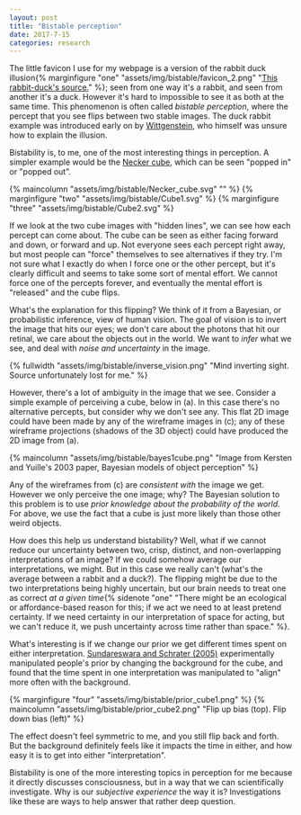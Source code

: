 ```yaml
---
layout: post
title: "Bistable perception"
date: 2017-7-15
categories: research
---
```


The little favicon I use for my webpage is a version of the rabbit duck illusion{% marginfigure "one" "assets/img/bistable/favicon_2.png" "<a href='https://thenounproject.com/term/rabbit-duck-illusion/85397/'>This rabbit-duck's source.</a>" %}; seen from one way it's a rabbit, and seen from another it's a duck. However it's hard to impossible to see it as both at the same time. This phenomenon is often called *bistable perception*, where the percept that you see flips between two stable images. The duck rabbit example was introduced early on by [Wittgenstein](http://www.dead-philosophers.com/?p=422), who himself was unsure how to explain the illusion.

Bistability is, to me, one of the most interesting things in perception. A simpler example would be the [Necker cube](https://en.wikipedia.org/wiki/Necker_cube), which can be seen "popped in" or "popped out".

{% maincolumn "assets/img/bistable/Necker_cube.svg" "" %}
{% marginfigure "two" "assets/img/bistable/Cube1.svg" %}
{% marginfigure "three" "assets/img/bistable/Cube2.svg" %}

If we look at the two cube images with "hidden lines", we can see how each percept can come about. The cube can be seen as either facing forward and down, or forward and up. Not everyone sees each percept right away, but most people can "force" themselves to see alternatives if they try. I'm not sure what I exactly do when I force one or the other percept, but it's clearly difficult and seems to take some sort of mental effort. We cannot force one of the percepts forever, and eventually the mental effort is "released" and the cube flips.

What's the explanation for this flipping? We think of it from a Bayesian, or probabilistic inference, view of human vision. The goal of vision is to invert the image that hits our eyes; we don't care about the photons that hit our retinal, we care about the objects out in the world. We want to *infer* what we see, and deal with *noise and uncertainty* in the image.

{% fullwidth "assets/img/bistable/inverse_vision.png" "Mind inverting sight. Source unfortunately lost for me." %}

However, there's a lot of ambiguity in the image that we see. Consider a simple example of perceiving a cube, below in (a). In this case there's no alternative percepts, but consider why we don't see any. This flat 2D image could have been made by any of the wireframe images in (c); any of these wireframe projections (shadows of the 3D object) could have produced the 2D image from (a).

{% maincolumn "assets/img/bistable/bayes1cube.png" "Image from Kersten and Yuille's 2003 paper, Bayesian models of object perception" %}

Any of the wireframes from (c) are *consistent with* the image we get. However we only perceive the one image; why? The Bayesian solution to this problem is to use *prior knowledge about the probability of the world*. For above, we use the fact that a cube is just more likely than those other weird objects.

How does this help us understand bistability? Well, what if we cannot reduce our uncertainty between two, crisp, distinct, and non-overlapping interpretations of an image? If we could somehow average our interpretations, we might. But in this case we really can't (what's the average between a rabbit and a duck?). The flipping might be due to the two interpretations being highly uncertain, but our brain needs to treat one as correct *at a given time*{% sidenote "one" "There might be an ecological or affordance-based reason for this; if we act we need to at least pretend certainty. If we need certainty in our interpretation of space for acting, but we can't reduce it, we push uncertainty across time rather than space." %}.

What's interesting is if we change our prior we get different times spent on either interpretation. [Sundareswara and Schrater (2005)](http://vision.psych.umn.edu/users/schrater/Papers/JOV17submitted.pdf) experimentally manipulated people's prior by changing the background for the cube, and found that the time spent in one interpretation was manipulated to "align" more often with the background.

{% marginfigure "four" "assets/img/bistable/prior_cube1.png" %}
{% maincolumn "assets/img/bistable/prior_cube2.png" "Flip up bias (top). Flip down bias (left)" %}

The effect doesn't feel symmetric to me, and you still flip back and forth. But the background definitely feels like it impacts the time in either, and how easy it is to get into either "interpretation".

Bistability is one of the more interesting topics in perception for me because it directly discusses consciousness, but in a way that we can scientifically investigate. Why is our *subjective experience* the way it is? Investigations like these are ways to help answer that rather deep question.
